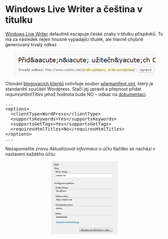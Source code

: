 <!--
title : Windows Live Writer a čeština v titulku
author : Roman Ožana <ozana@omdesign.cz>
date : 7.2.2011 08:30:00
tags : how-to, Live Writer, wordpress
-->

# Windows Live Writer a čeština v titulku

[Windows Live Writer][1] defaultně escapuje české znaky v titulku příspěvků. To má za následek nejen hnusně vypadající titulek, ale hlavně chybně generovaný trvalý odkaz.<img style="background-image: none; margin: 11px auto; padding-left: 0px; padding-right: 0px; display: block; float: none; padding-top: 0px; border-width: 0px;" title="image" src="image1.png" border="0" alt="image" width="451" height="82" />

Chování [blogovacích klientů][2] ovlivňuje soubor [wlwmanifest.xml][3], který je standardní součástí Wordpress. Stačí jej upravit a přepnout přidat _requiresHtmlTitles_ jehož hodnota bude NO &#8211; odkaz na [dokumentaci][4].

<pre>...
&lt;options&gt;
  &lt;clientType&gt;WordPress&lt;/clientType&gt;
  &lt;supportsKeywords&gt;Yes&lt;/supportsKeywords&gt;
  &lt;supportsGetTags&gt;Yes&lt;/supportsGetTags&gt;
  &lt;requiresHtmlTitles&gt;No&lt;/requiresHtmlTitles&gt;
&lt;/options&gt;
...</pre>

Nezapomeňte znovu _Aktualizovat informace o účtu_ tlačítko se nachází v nastavení každého účtu:

<img style="background-image: none; margin: 11px auto; padding-left: 0px; padding-right: 0px; display: block; float: none; padding-top: 0px; border: 0px;" title="image" src="image2.png" border="0" alt="image" width="212" height="233" />

 [1]: http://explore.live.com/windows-live-writer?os=other
 [2]: http://codex.wordpress.org/Weblog_Client
 [3]: http://core.trac.wordpress.org/browser/tags/3.0.4/wp-includes/wlwmanifest.xml
 [4]: http://msdn.microsoft.com/en-us/library/bb463260.aspx?ppud=4